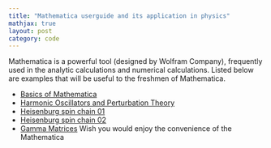 ```yaml
---
title: "Mathematica userguide and its application in physics"
mathjax: true
layout: post
category: code
---
```


Mathematica is a powerful tool (designed by Wolfram Company), frequently used in the analytic calculations and numerical calculations. Listed below are examples that will be useful to the freshmen of Mathematica.
* [Basics of Mathematica](/assets/code/Basics_of_Mathematica.pdf)
* [Harmonic Oscillators and Perturbation Theory](/assets/code/harmonic_oscillator_and_perturbation_theory.pdf)
* [Heisenburg spin chain 01](/assets/code/Heisenburg_spin_chain.pdf)
* [Heisenburg spin chain 02](/assets/code/heisenburg_spin_chain_again.pdf)
* [Gamma Matrices](/assets/code/algebra_of_gamma_matrices.pdf)
Wish you would enjoy the convenience of the Mathematica
